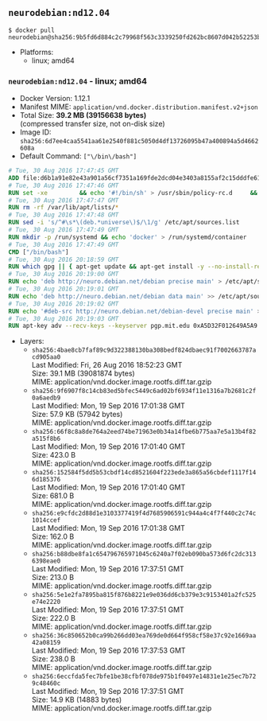 ## `neurodebian:nd12.04`

```console
$ docker pull neurodebian@sha256:9b5fd6d884c2c79968f563c3339250fd262bc8607d042b52253b631087e5c6d3
```

-	Platforms:
	-	linux; amd64

### `neurodebian:nd12.04` - linux; amd64

-	Docker Version: 1.12.1
-	Manifest MIME: `application/vnd.docker.distribution.manifest.v2+json`
-	Total Size: **39.2 MB (39156638 bytes)**  
	(compressed transfer size, not on-disk size)
-	Image ID: `sha256:6d7ee4caa5541aa61e2540f881c5050d4df13726095b47a400894a5d4662608a`
-	Default Command: `["\/bin\/bash"]`

```dockerfile
# Tue, 30 Aug 2016 17:47:45 GMT
ADD file:d6b1a91e82e43a901a56cf7351a169fde2dcd04e3403a8155af2c15dddfe61ab in / 
# Tue, 30 Aug 2016 17:47:46 GMT
RUN set -xe 		&& echo '#!/bin/sh' > /usr/sbin/policy-rc.d 	&& echo 'exit 101' >> /usr/sbin/policy-rc.d 	&& chmod +x /usr/sbin/policy-rc.d 		&& dpkg-divert --local --rename --add /sbin/initctl 	&& cp -a /usr/sbin/policy-rc.d /sbin/initctl 	&& sed -i 's/^exit.*/exit 0/' /sbin/initctl 		&& echo 'force-unsafe-io' > /etc/dpkg/dpkg.cfg.d/docker-apt-speedup 		&& echo 'DPkg::Post-Invoke { "rm -f /var/cache/apt/archives/*.deb /var/cache/apt/archives/partial/*.deb /var/cache/apt/*.bin || true"; };' > /etc/apt/apt.conf.d/docker-clean 	&& echo 'APT::Update::Post-Invoke { "rm -f /var/cache/apt/archives/*.deb /var/cache/apt/archives/partial/*.deb /var/cache/apt/*.bin || true"; };' >> /etc/apt/apt.conf.d/docker-clean 	&& echo 'Dir::Cache::pkgcache ""; Dir::Cache::srcpkgcache "";' >> /etc/apt/apt.conf.d/docker-clean 		&& echo 'Acquire::Languages "none";' > /etc/apt/apt.conf.d/docker-no-languages 		&& echo 'Acquire::GzipIndexes "true"; Acquire::CompressionTypes::Order:: "gz";' > /etc/apt/apt.conf.d/docker-gzip-indexes 		&& echo 'Apt::AutoRemove::SuggestsImportant "false";' > /etc/apt/apt.conf.d/docker-autoremove-suggests
# Tue, 30 Aug 2016 17:47:47 GMT
RUN rm -rf /var/lib/apt/lists/*
# Tue, 30 Aug 2016 17:47:48 GMT
RUN sed -i 's/^#\s*\(deb.*universe\)$/\1/g' /etc/apt/sources.list
# Tue, 30 Aug 2016 17:47:49 GMT
RUN mkdir -p /run/systemd && echo 'docker' > /run/systemd/container
# Tue, 30 Aug 2016 17:47:49 GMT
CMD ["/bin/bash"]
# Tue, 30 Aug 2016 20:18:59 GMT
RUN which gpg || { apt-get update && apt-get install -y --no-install-recommends gnupg dirmngr && rm -rf /var/lib/apt/lists/*; }
# Tue, 30 Aug 2016 20:19:00 GMT
RUN echo 'deb http://neuro.debian.net/debian precise main' > /etc/apt/sources.list.d/neurodebian.sources.list
# Tue, 30 Aug 2016 20:19:01 GMT
RUN echo 'deb http://neuro.debian.net/debian data main' >> /etc/apt/sources.list.d/neurodebian.sources.list
# Tue, 30 Aug 2016 20:19:02 GMT
RUN echo '#deb-src http://neuro.debian.net/debian-devel precise main' >> /etc/apt/sources.list.d/neurodebian.sources.list
# Tue, 30 Aug 2016 20:19:03 GMT
RUN apt-key adv --recv-keys --keyserver pgp.mit.edu 0xA5D32F012649A5A9
```

-	Layers:
	-	`sha256:4bae8cb7faf89c9d322388130ba308bedf824dbaec91f7002663787acd905aa0`  
		Last Modified: Fri, 26 Aug 2016 18:52:23 GMT  
		Size: 39.1 MB (39081874 bytes)  
		MIME: application/vnd.docker.image.rootfs.diff.tar.gzip
	-	`sha256:9f6907f8c14cb83ed5bfec5449c6ad02bf6934f11e1316a7b2681c2f0a6aedb9`  
		Last Modified: Mon, 19 Sep 2016 17:01:38 GMT  
		Size: 57.9 KB (57942 bytes)  
		MIME: application/vnd.docker.image.rootfs.diff.tar.gzip
	-	`sha256:66f8c8a8de764a2eed74be71963e0b34a14fbe6b775aa7e5a13b4f82a515f8b6`  
		Last Modified: Mon, 19 Sep 2016 17:01:40 GMT  
		Size: 423.0 B  
		MIME: application/vnd.docker.image.rootfs.diff.tar.gzip
	-	`sha256:152584f5dd5b53cbdf14cd8521604f223ede3a865a56cbdef1117f146d185376`  
		Last Modified: Mon, 19 Sep 2016 17:01:40 GMT  
		Size: 681.0 B  
		MIME: application/vnd.docker.image.rootfs.diff.tar.gzip
	-	`sha256:e9cfdc2d88d1e3103377419f4d7685906591c944a4c4f7f440c2c74c1014ccef`  
		Last Modified: Mon, 19 Sep 2016 17:01:38 GMT  
		Size: 162.0 B  
		MIME: application/vnd.docker.image.rootfs.diff.tar.gzip
	-	`sha256:b88dbe8fa1c654796765971045c6240a7f02eb090ba573d6fc2dc3136398eae0`  
		Last Modified: Mon, 19 Sep 2016 17:37:51 GMT  
		Size: 213.0 B  
		MIME: application/vnd.docker.image.rootfs.diff.tar.gzip
	-	`sha256:5e1e2fa7895ba815f876b8221e9e036dd6cb379e3c9153401a2fc525e74e2220`  
		Last Modified: Mon, 19 Sep 2016 17:37:51 GMT  
		Size: 222.0 B  
		MIME: application/vnd.docker.image.rootfs.diff.tar.gzip
	-	`sha256:36c850652b0ca99b266dd03ea769de0d664f958cf58e37c92e1669aa42a08159`  
		Last Modified: Mon, 19 Sep 2016 17:37:53 GMT  
		Size: 238.0 B  
		MIME: application/vnd.docker.image.rootfs.diff.tar.gzip
	-	`sha256:6eccfda5fec7bfe1be38cfbf078de975b1f0497e14831e1e25ec7b729c48460c`  
		Last Modified: Mon, 19 Sep 2016 17:37:51 GMT  
		Size: 14.9 KB (14883 bytes)  
		MIME: application/vnd.docker.image.rootfs.diff.tar.gzip
